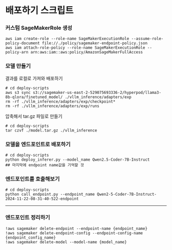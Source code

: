 # 배포하기 스크립트



### 커스텀 SageMakerRole 생성
```shell
aws iam create-role --role-name SageMakerExecutionRole --assume-role-policy-document file://./policy/sagemaker-endpoint-policy.json
aws iam attach-role-policy --role-name SageMakerExecutionRole --policy-arn arn:aws:iam::aws:policy/AmazonSageMakerFullAccess
```

### 모델 만들기
결과를 로컬로 가져와 배포하기
```shell
# cd deploy-scripts
aws s3 sync s3://sagemaker-us-east-2-529075693336-2/hyperpod/llama3-8b-qlora/finetuned_model/ ./vllm_inference/adapters/exp
rm -rf ./vllm_inference/adapters/exp/checkpoint*
rm -rf ./vllm_inference/adapters/exp/runs
```

압축해서 tar.gz 파일로 만들기 
```shell
# cd deploy-scripts
tar czvf ./model.tar.gz ./vllm_inference
```

### 모델을 엔드포인트로 배포하기 
```shell
# cd deploy-scripts
python deploy_inferer.py --model_name Qwen2.5-Coder-7B-Instruct
## 마지막에 endpoint name값을 기억할 것
```

### 엔드포인트를 호출해보기
```shell
# cd deploy-scripts
python call_endpoint.py --endpoint_name Qwen2-5-Coder-7B-Instruct-2024-11-22-08-31-40-522-endpoint
```




---

### 엔드포인트 정리하기
```shell
!aws sagemaker delete-endpoint --endpoint-name {endpoint_name}
!aws sagemaker delete-endpoint-config --endpoint-config-name {endpoint_config_name}
!aws sagemaker delete-model --model-name {model_name}
```